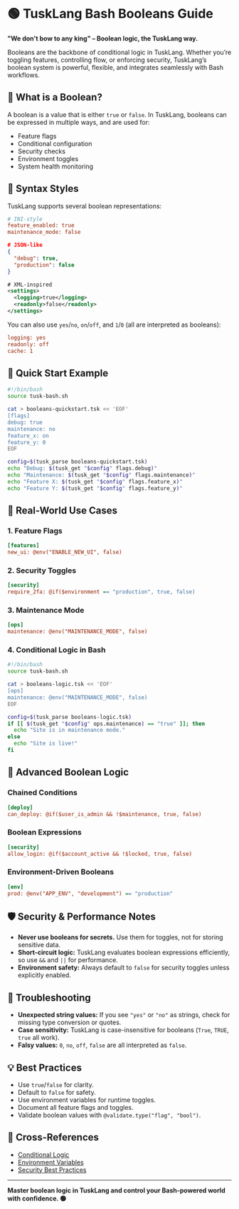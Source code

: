 # 🟢 TuskLang Bash Booleans Guide

**"We don't bow to any king" – Boolean logic, the TuskLang way.**

Booleans are the backbone of conditional logic in TuskLang. Whether you’re toggling features, controlling flow, or enforcing security, TuskLang’s boolean system is powerful, flexible, and integrates seamlessly with Bash workflows.

## 🎯 What is a Boolean?
A boolean is a value that is either `true` or `false`. In TuskLang, booleans can be expressed in multiple ways, and are used for:
- Feature flags
- Conditional configuration
- Security checks
- Environment toggles
- System health monitoring

## 📝 Syntax Styles
TuskLang supports several boolean representations:

```ini
# INI-style
feature_enabled: true
maintenance_mode: false
```

```json
# JSON-like
{
  "debug": true,
  "production": false
}
```

```xml
# XML-inspired
<settings>
  <logging>true</logging>
  <readonly>false</readonly>
</settings>
```

You can also use `yes`/`no`, `on`/`off`, and `1`/`0` (all are interpreted as booleans):

```ini
logging: yes
readonly: off
cache: 1
```

## 🚀 Quick Start Example

```bash
#!/bin/bash
source tusk-bash.sh

cat > booleans-quickstart.tsk << 'EOF'
[flags]
debug: true
maintenance: no
feature_x: on
feature_y: 0
EOF

config=$(tusk_parse booleans-quickstart.tsk)
echo "Debug: $(tusk_get "$config" flags.debug)"
echo "Maintenance: $(tusk_get "$config" flags.maintenance)"
echo "Feature X: $(tusk_get "$config" flags.feature_x)"
echo "Feature Y: $(tusk_get "$config" flags.feature_y)"
```

## 🔗 Real-World Use Cases

### 1. Feature Flags
```ini
[features]
new_ui: @env("ENABLE_NEW_UI", false)
```

### 2. Security Toggles
```ini
[security]
require_2fa: @if($environment == "production", true, false)
```

### 3. Maintenance Mode
```ini
[ops]
maintenance: @env("MAINTENANCE_MODE", false)
```

### 4. Conditional Logic in Bash
```bash
#!/bin/bash
source tusk-bash.sh

cat > booleans-logic.tsk << 'EOF'
[ops]
maintenance: @env("MAINTENANCE_MODE", false)
EOF

config=$(tusk_parse booleans-logic.tsk)
if [[ $(tusk_get "$config" ops.maintenance) == "true" ]]; then
  echo "Site is in maintenance mode."
else
  echo "Site is live!"
fi
```

## 🧠 Advanced Boolean Logic

### Chained Conditions
```ini
[deploy]
can_deploy: @if($user_is_admin && !$maintenance, true, false)
```

### Boolean Expressions
```ini
[security]
allow_login: @if($account_active && !$locked, true, false)
```

### Environment-Driven Booleans
```ini
[env]
prod: @env("APP_ENV", "development") == "production"
```

## 🛡️ Security & Performance Notes
- **Never use booleans for secrets.** Use them for toggles, not for storing sensitive data.
- **Short-circuit logic:** TuskLang evaluates boolean expressions efficiently, so use `&&` and `||` for performance.
- **Environment safety:** Always default to `false` for security toggles unless explicitly enabled.

## 🐞 Troubleshooting
- **Unexpected string values:** If you see `"yes"` or `"no"` as strings, check for missing type conversion or quotes.
- **Case sensitivity:** TuskLang is case-insensitive for booleans (`True`, `TRUE`, `true` all work).
- **Falsy values:** `0`, `no`, `off`, `false` are all interpreted as `false`.

## 💡 Best Practices
- Use `true`/`false` for clarity.
- Default to `false` for safety.
- Use environment variables for runtime toggles.
- Document all feature flags and toggles.
- Validate boolean values with `@validate.type("flag", "bool")`.

## 🔗 Cross-References
- [Conditional Logic](060-conditional-logic-bash.md)
- [Environment Variables](044-at-env-variables-bash.md)
- [Security Best Practices](096-security-best-practices-bash.md)

---

**Master boolean logic in TuskLang and control your Bash-powered world with confidence. 🟢** 